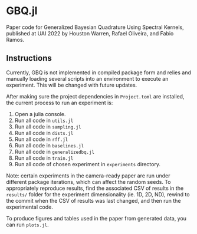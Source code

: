 # GBQ.jl
Paper code for Generalized Bayesian Quadrature Using Spectral Kernels, published at UAI 2022 by Houston Warren, Rafael Oliveira, and Fabio Ramos.

## Instructions

Currently, GBQ is not implemented in compiled package form and relies and manually loading several scripts into an environment to execute an experiment. This will be changed with future updates.

After making sure the project dependencies in `Project.toml` are installed, the current process to run an experiment is:
1. Open a julia console.
2. Run all code in `utils.jl`
3. Run all code in `sampling.jl`
4. Run all code in `dists.jl`
5. Run all code in `rff.jl`
6. Run all code in `baselines.jl`
7. Run all code in `generalizedbq.jl`
8. Run all code in `train.jl`
9. Run all code of chosen experiment in `experiments` directory.

Note: certain experiments in the camera-ready paper are run under different package iterations, which can affect the random seeds. To appropriately reproduce results, find the associated CSV of results in the `results/` folder for the experiment dimensionality (ie. 1D, 2D, ND), rewind to the commit when the CSV of results was last changed, and then run the experimental code.

To produce figures and tables used in the paper from generated data, you can run `plots.jl`.
